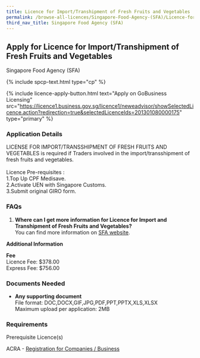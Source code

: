 ```yaml
---
title: Licence for Import/Transhipment of Fresh Fruits and Vegetables
permalink: /browse-all-licences/Singapore-Food-Agency-(SFA)/Licence-for-Import-Transhipment-of-Fresh-Fruits-and-Vegetables
third_nav_title: Singapore Food Agency (SFA)
---
```


## Apply for Licence for Import/Transhipment of Fresh Fruits and Vegetables

Singapore Food Agency (SFA)

{% include spcp-text.html type="cp" %}

{% include licence-apply-button.html text="Apply on GoBusiness Licensing" src="https://licence1.business.gov.sg/licence1/neweadvisor/showSelectedLicence.action?redirection=true&selectedLicenceIds=201301080000175" type="primary" %}

<H3>Application Details</H3>

<p>LICENSE FOR IMPORT/TRANSSHIPMENT OF FRESH FRUITS AND VEGETABLES is required if Traders involved in the import/transshipment of fresh fruits and vegetables.<br /><br />Licence Pre-requisites :<br />1.Top Up CPF Medisave.<br />2.Activate UEN with Singapore Customs.<br />3.Submit original GIRO form.</p>
<h3>FAQs</h3>
<ol>
<li><strong>Where can I get more information for Licence for Import and Transhipment of Fresh Fruits and Vegetables?</strong> <br />You can find more information on <a href="https://www.sfa.gov.sg/food-import-export/conditions-for-specific-types-of-food-for-import" target="_blank" rel="noopener">SFA website</a>.</li>
</ol>

<strong>Additional Information</strong>

<p><strong>Fee<br /></strong>Licence Fee: $378.00<br />Express Fee: $756.00</p>

<H3>Documents Needed</H3>

<ul>
 <li><strong>Any supporting document</strong><br />File format: DOC,DOCX,GIF,JPG,PDF,PPT,PPTX,XLS,XLSX<br />Maximum upload per application: 2MB</li>
 </ul>

<H3>Requirements</H3>

<p>Prerequisite Licence(s)</p>
 <p>ACRA - <a href="https://www.acra.gov.sg/Home/" target="_blank" rel="noopener">Registration for Companies / Business</a></p>

